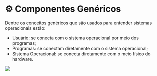 # ⚙️ Componentes Genéricos

Dentre os conceitos genéricos que são usados para entender sistemas operacionais estão:

* Usuário: se conecta com o sistema operacional por meio dos programas;
* Programas: se conectam diretamente com o sistema operacional;
* Sistema Operacional: se conecta diretamente com o meio físico do hardware.

![](https://lh5.googleusercontent.com/JVp5f6xQMct1XPiyFlmBZYNA-18yAQar4B0rkBUQfFPrUwcsqaxziAcQIeWy2rZdPNVrmj6NaDmAGauyiQw71EhZZIYeXCSfcFUnxO7PXMAWS4ow9170I78uw0Ya8j7MiSo0_z8)

